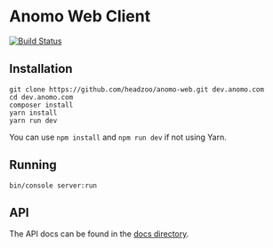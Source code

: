 Anomo Web Client
================

[![Build Status](https://travis-ci.org/headzoo/anomo-web.svg?branch=master)](https://travis-ci.org/headzoo/anomo-web)

## Installation

```
git clone https://github.com/headzoo/anomo-web.git dev.anomo.com
cd dev.anomo.com
composer install
yarn install
yarn run dev
```

You can use `npm install` and `npm run dev` if not using Yarn.

## Running

```
bin/console server:run
```

## API
The API docs can be found in the [docs directory](docs/api.md).
